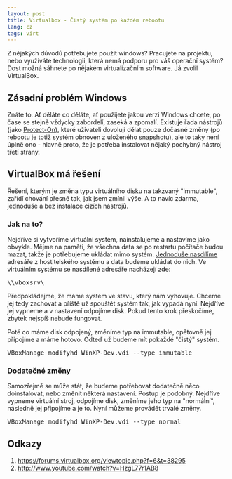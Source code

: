 ```yaml
---
layout: post
title: Virtualbox - Čistý systém po každém rebootu
lang: cz
tags: virt
---
```


Z nějakých důvodů potřebujete použít windows? Pracujete na projektu, nebo využíváte technologii, která nemá podporu pro váš operační systém? Dost možná sáhnete po nějakém virtualizačním software. Já zvolil VirtualBox.


## Zásadní problém Windows
Znáte to. Ať děláte co děláte, ať použijete jakou verzi Windows chcete, po čase se stejně vždycky zabordelí, zaseká a zpomalí. Existuje řada nástrojů (jako [Protect-On](http://www.mastereye.cz/protecton-pro)), které uživateli dovolují dělat pouze dočasné změny (po rebootu je totiž systém obnoven z uloženého snapshotu), ale to taky není úplně ono - hlavně proto, že je potřeba instalovat nějaký pochybný nástroj třetí strany.

## VirtualBox má řešení
Řešení, kterým je změna typu virtuálního disku na takzvaný "immutable", zařídí chování přesně tak, jak jsem zmínil výše. A to navíc zdarma, jednoduše a bez instalace cizích nástrojů.

### Jak na to?
Nejdříve si vytvoříme virtuální systém, nainstalujeme a nastavíme jako obvykle. Mějme na paměti, že všechna data se po restartu počítače budou mazat, takže je potřebujeme ukládat mimo systém. [Jednoduše nasdílíme](http://www.youtube.com/watch?v=HzgL77r1AB8) adresáře z hostitelského systému a data budeme ukládat do nich. Ve virtuálním systému se nasdílené adresáře nacházejí zde:

<pre class="prettyprint">
\\vboxsrv\
</pre>

Předpokládejme, že máme systém ve stavu, který nám vyhovuje. Chceme jej tedy zachovat a příště už spouštět systém tak, jak vypadá nyní. Nejdříve jej vypneme a v nastavení odpojíme disk. Pokud tento krok přeskočíme, zbytek nejspíš nebude fungovat.

Poté co máme disk odpojený, změníme typ na immutable, opětovně jej připojíme a máme hotovo. Odteď už budeme mít pokaždé "čistý" systém.

<pre class="prettyprint">
VBoxManage modifyhd WinXP-Dev.vdi --type immutable
</pre>

### Dodatečné změny
Samozřejmě se může stát, že budeme potřebovat dodatečně něco doinstalovat, nebo změnit některá nastavení. Postup je podobný. Nejdříve vypneme virtuální stroj, odpojíme disk, změníme jeho typ na "normální", následně jej připojíme a je to. Nyní můžeme provádět trvalé změny.

<pre class="prettyprint">
VBoxManage modifyhd WinXP-Dev.vdi --type normal
</pre>

## Odkazy
1. <https://forums.virtualbox.org/viewtopic.php?f=6&t=38295>
2. <http://www.youtube.com/watch?v=HzgL77r1AB8>
